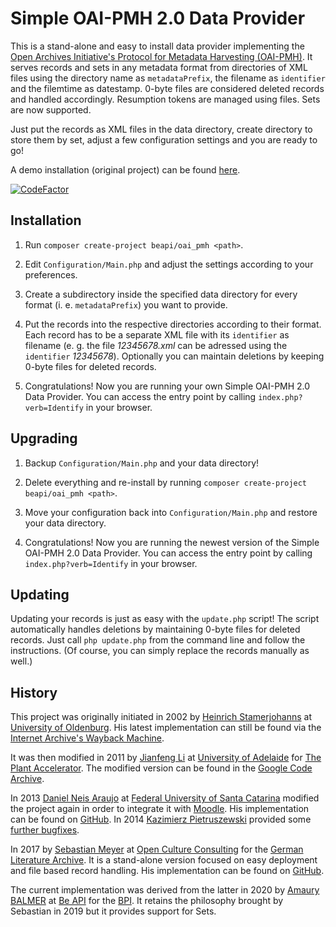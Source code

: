 # Simple OAI-PMH 2.0 Data Provider

This is a stand-alone and easy to install data provider implementing the [Open Archives Initiative's Protocol for Metadata Harvesting (OAI-PMH)](https://openarchives.org/pmh/). 
It serves records and sets in any metadata format from directories of XML files using the directory name as `metadataPrefix`, the filename as `identifier` and the filemtime as datestamp. 0-byte files are considered deleted records and handled accordingly. 
Resumption tokens are managed using files. 
Sets are now supported.

Just put the records as XML files in the data directory, create directory to store them by set, adjust a few configuration settings and you are ready to go!

A demo installation (original project) can be found [here](https://demo.opencultureconsulting.com/oai_pmh/?verb=Identify).

[![CodeFactor](https://www.codefactor.io/repository/github/beapi/oai_pmh/badge)](https://www.codefactor.io/repository/github/beapi/oai_pmh)

## Installation

1. Run `composer create-project beapi/oai_pmh <path>`.

2. Edit `Configuration/Main.php` and adjust the settings according to your preferences.

3. Create a subdirectory inside the specified data directory for every format (i. e. `metadataPrefix`) you want to provide.

4. Put the records into the respective directories according to their format. Each record has to be a separate XML file with its `identifier` as filename (e. g. the file *12345678.xml* can be adressed using the `identifier` *12345678*). Optionally you can maintain deletions by keeping 0-byte files for deleted records.

5. Congratulations! Now you are running your own Simple OAI-PMH 2.0 Data Provider. You can access the entry point by calling `index.php?verb=Identify` in your browser.

## Upgrading

1. Backup `Configuration/Main.php` and your data directory!

2. Delete everything and re-install by running `composer create-project beapi/oai_pmh <path>`.

3. Move your configuration back into `Configuration/Main.php` and restore your data directory.

4. Congratulations! Now you are running the newest version of the Simple OAI-PMH 2.0 Data Provider. You can access the entry point by calling `index.php?verb=Identify` in your browser.

## Updating

Updating your records is just as easy with the `update.php` script! The script automatically handles deletions by maintaining 0-byte files for deleted records. Just call `php update.php` from the command line and follow the instructions. (Of course, you can simply replace the records manually as well.)

## History

This project was originally initiated in 2002 by [Heinrich Stamerjohanns](mailto:stamer@uni-oldenburg.de) at [University of Oldenburg](https://www.uni-oldenburg.de/en/). His latest implementation can still be found via the [Internet Archive's Wayback Machine](https://web.archive.org/web/*/http://physnet.uni-oldenburg.de/oai/).

It was then modified in 2011 by [Jianfeng Li](mailto:jianfeng.li@adelaide.edu.au) at [University of Adelaide](https://www.adelaide.edu.au/) for [The Plant Accelerator](https://www.plantphenomics.org.au/). The modified version can be found in the [Google Code Archive](https://code.google.com/archive/p/oai-pmh-2/).

In 2013 [Daniel Neis Araujo](mailto:danielneis@gmail.com) at [Federal University of Santa Catarina](https://en.ufsc.br/) modified the project again in order to integrate it with [Moodle](https://moodle.org/). His implementation can be found on [GitHub](https://github.com/danielneis/oai_pmh). In 2014 [Kazimierz Pietruszewski](mailto:antenna@antenna.io) provided some [further bugfixes](https://github.com/antennaio/oai_pmh).

In 2017 by [Sebastian Meyer](mailto:sebastian.meyer@opencultureconsutling.com) at [Open Culture Consulting](https://www.opencultureconsulting.com/) for the [German Literature Archive](https://www.dla-marbach.de/en/). It is a stand-alone version focused on easy deployment and file based record handling. His implementation can be found on [GitHub](https://github.com/opencultureconsulting/oai_pmh).

The current implementation was derived from the latter in 2020 by [Amaury BALMER](mailto:amaury@beapi.fr) at [Be API](https://beapi.fr/) for the [BPI](https://www.bpi.fr/). It retains the philosophy brought by Sebastian in 2019 but it provides support for Sets.
